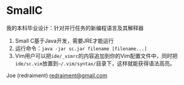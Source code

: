 SmallC
======

我的本科毕业设计：针对并行任务的新编程语言及其解释器

1. Small C基于Java开发，需要JRE才能运行
1. 运行命令：`java -jar sc.jar filename [filename...]`
1. Vim用户可以把`ide/_vimrc`的内容追加到你的Vim配置文件中，同时把`ide/sc.vim`放置到`~/.vim/syntax/`目录下，这样就能获得语法高亮。

Joe (redraiment) <redraiment@gmail.com>
